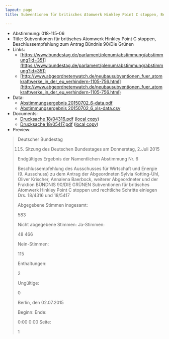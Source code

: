 ```yaml
---
layout: page
title: Subventionen für britisches Atomwerk Hinkley Point C stoppen, Beschlussempfehlung zum Antrag Bündnis 90/Die Grünen

---
```


* Abstimmung: 018-115-06
* Title: Subventionen für britisches Atomwerk Hinkley Point C stoppen, Beschlussempfehlung zum Antrag Bündnis 90/Die Grünen
* Links: 
    * [https://www.bundestag.de/parlament/plenum/abstimmung/abstimmung?id=351](https://www.bundestag.de/parlament/plenum/abstimmung/abstimmung?id=351)
    * [http://www.abgeordnetenwatch.de/neubausubventionen_fuer_atomkraftwerke_in_der_eu_verhindern-1105-756.html](http://www.abgeordnetenwatch.de/neubausubventionen_fuer_atomkraftwerke_in_der_eu_verhindern-1105-756.html)
* Data: 
    * [Abstimmungsergebnis 20150702_6-data.pdf](/abstimmungsliste/20150702_6-data.pdf)
    * [Abstimmungsergebnis 20150702_6_xls-data.csv](/abstimmungsliste/analyses/20150702_6_xls-data.csv)
* Documents: 
    * [Drucksache 18/04316.pdf](http://dip21.bundestag.de/dip21/btd/18/043/1804316.pdf) ([local copy](/abstimmungsdaten/018-115-06/1804316.pdf))
    * [Drucksache 18/05417.pdf](http://dip21.bundestag.de/dip21/btd/18/054/1805417.pdf) ([local copy](/abstimmungsdaten/018-115-06/1805417.pdf))
* Preview: 
> Deutscher Bundestag
> 
> 115. Sitzung des Deutschen Bundestages
> am Donnerstag, 2.Juli 2015
> 
> Endgültiges Ergebnis der Namentlichen Abstimmung Nr. 6
> 
> Beschlussempfehlung des Ausschusses für Wirtschaft und Energie (9. Ausschuss)
> zu dem Antrag der Abgeordneten Sylvia Kotting-Uhl, Oliver Krischer, Annalena Baerbock,
> weiterer Abgeordneter und der Fraktion BÜNDNIS 90/DIE GRÜNEN
> Subventionen für britisches Atomwerk Hinkley Point C stoppen und rechtliche Schritte
> einlegen
> Drs. 18/4316 und 18/5417
> 
> Abgegebene Stimmen insgesamt:
> 
> 583
> 
> Nicht abgegebene Stimmen:
> Ja-Stimmen:
> 
> 48
> 466
> 
> Nein-Stimmen:
> 
> 115
> 
> Enthaltungen:
> 
> 2
> 
> Ungültige:
> 
> 0
> 
> Berlin, den 02.07.2015
> 
> Beginn:
> Ende:
> 
> 0:00
> 0:00
> Seite:
> 
> 1
> 
> 
